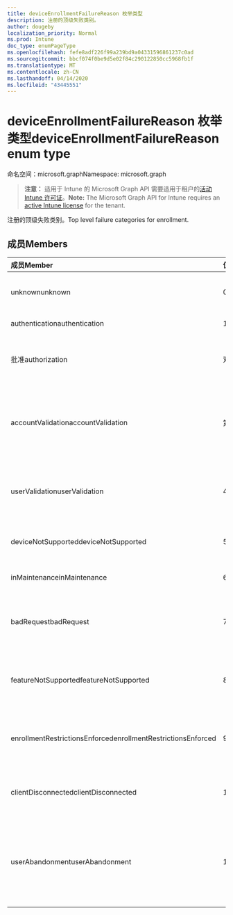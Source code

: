 ```yaml
---
title: deviceEnrollmentFailureReason 枚举类型
description: 注册的顶级失败类别。
author: dougeby
localization_priority: Normal
ms.prod: Intune
doc_type: enumPageType
ms.openlocfilehash: fefe8adf226f99a239bd9a04331596861237c0ad
ms.sourcegitcommit: bbcf074f0be9d5e02f84c290122850cc5968fb1f
ms.translationtype: MT
ms.contentlocale: zh-CN
ms.lasthandoff: 04/14/2020
ms.locfileid: "43445551"
---
```

# <a name="deviceenrollmentfailurereason-enum-type"></a><span data-ttu-id="c526e-103">deviceEnrollmentFailureReason 枚举类型</span><span class="sxs-lookup"><span data-stu-id="c526e-103">deviceEnrollmentFailureReason enum type</span></span>

<span data-ttu-id="c526e-104">命名空间：microsoft.graph</span><span class="sxs-lookup"><span data-stu-id="c526e-104">Namespace: microsoft.graph</span></span>

> <span data-ttu-id="c526e-105">**注意：** 适用于 Intune 的 Microsoft Graph API 需要适用于租户的[活动 Intune 许可证](https://go.microsoft.com/fwlink/?linkid=839381)。</span><span class="sxs-lookup"><span data-stu-id="c526e-105">**Note:** The Microsoft Graph API for Intune requires an [active Intune license](https://go.microsoft.com/fwlink/?linkid=839381) for the tenant.</span></span>

<span data-ttu-id="c526e-106">注册的顶级失败类别。</span><span class="sxs-lookup"><span data-stu-id="c526e-106">Top level failure categories for enrollment.</span></span>

## <a name="members"></a><span data-ttu-id="c526e-107">成员</span><span class="sxs-lookup"><span data-stu-id="c526e-107">Members</span></span>
|<span data-ttu-id="c526e-108">成员</span><span class="sxs-lookup"><span data-stu-id="c526e-108">Member</span></span>|<span data-ttu-id="c526e-109">值</span><span class="sxs-lookup"><span data-stu-id="c526e-109">Value</span></span>|<span data-ttu-id="c526e-110">说明</span><span class="sxs-lookup"><span data-stu-id="c526e-110">Description</span></span>|
|:---|:---|:---|
|<span data-ttu-id="c526e-111">unknown</span><span class="sxs-lookup"><span data-stu-id="c526e-111">unknown</span></span>|<span data-ttu-id="c526e-112">0</span><span class="sxs-lookup"><span data-stu-id="c526e-112">0</span></span>|<span data-ttu-id="c526e-113">默认值，失败原因未知。</span><span class="sxs-lookup"><span data-stu-id="c526e-113">Default value, failure reason is unknown.</span></span>|
|<span data-ttu-id="c526e-114">authentication</span><span class="sxs-lookup"><span data-stu-id="c526e-114">authentication</span></span>|<span data-ttu-id="c526e-115">1</span><span class="sxs-lookup"><span data-stu-id="c526e-115">1</span></span>|<span data-ttu-id="c526e-116">身份验证失败</span><span class="sxs-lookup"><span data-stu-id="c526e-116">Authentication failed</span></span>|
|<span data-ttu-id="c526e-117">批准</span><span class="sxs-lookup"><span data-stu-id="c526e-117">authorization</span></span>|<span data-ttu-id="c526e-118">双面</span><span class="sxs-lookup"><span data-stu-id="c526e-118">2</span></span>|<span data-ttu-id="c526e-119">呼叫已通过身份验证，但未获授权进行注册。</span><span class="sxs-lookup"><span data-stu-id="c526e-119">Call was authenticated, but not authorized to enroll.</span></span>|
|<span data-ttu-id="c526e-120">accountValidation</span><span class="sxs-lookup"><span data-stu-id="c526e-120">accountValidation</span></span>|<span data-ttu-id="c526e-121">第三章</span><span class="sxs-lookup"><span data-stu-id="c526e-121">3</span></span>|<span data-ttu-id="c526e-122">无法验证注册帐户。</span><span class="sxs-lookup"><span data-stu-id="c526e-122">Failed to validate the account for enrollment.</span></span> <span data-ttu-id="c526e-123">（帐户被阻止，未启用注册）</span><span class="sxs-lookup"><span data-stu-id="c526e-123">(Account blocked, enrollment not enabled)</span></span>|
|<span data-ttu-id="c526e-124">userValidation</span><span class="sxs-lookup"><span data-stu-id="c526e-124">userValidation</span></span>|<span data-ttu-id="c526e-125">4 </span><span class="sxs-lookup"><span data-stu-id="c526e-125">4</span></span>|<span data-ttu-id="c526e-126">无法验证用户。</span><span class="sxs-lookup"><span data-stu-id="c526e-126">User could not be validated.</span></span> <span data-ttu-id="c526e-127">（用户不存在，缺少许可证）</span><span class="sxs-lookup"><span data-stu-id="c526e-127">(User does not exist, missing license)</span></span>|
|<span data-ttu-id="c526e-128">deviceNotSupported</span><span class="sxs-lookup"><span data-stu-id="c526e-128">deviceNotSupported</span></span>|<span data-ttu-id="c526e-129">5 </span><span class="sxs-lookup"><span data-stu-id="c526e-129">5</span></span>|<span data-ttu-id="c526e-130">移动设备管理不支持设备。</span><span class="sxs-lookup"><span data-stu-id="c526e-130">Device is not supported for mobile device management.</span></span>|
|<span data-ttu-id="c526e-131">inMaintenance</span><span class="sxs-lookup"><span data-stu-id="c526e-131">inMaintenance</span></span>|<span data-ttu-id="c526e-132">6 </span><span class="sxs-lookup"><span data-stu-id="c526e-132">6</span></span>|<span data-ttu-id="c526e-133">帐户处于维护中。</span><span class="sxs-lookup"><span data-stu-id="c526e-133">Account is in maintenance.</span></span>|
|<span data-ttu-id="c526e-134">badRequest</span><span class="sxs-lookup"><span data-stu-id="c526e-134">badRequest</span></span>|<span data-ttu-id="c526e-135">7 </span><span class="sxs-lookup"><span data-stu-id="c526e-135">7</span></span>|<span data-ttu-id="c526e-136">客户端发送了服务无法理解/支持的请求。</span><span class="sxs-lookup"><span data-stu-id="c526e-136">Client sent a request that is not understood/supported by the service.</span></span>|
|<span data-ttu-id="c526e-137">featureNotSupported</span><span class="sxs-lookup"><span data-stu-id="c526e-137">featureNotSupported</span></span>|<span data-ttu-id="c526e-138">8 </span><span class="sxs-lookup"><span data-stu-id="c526e-138">8</span></span>|<span data-ttu-id="c526e-139">此帐户不支持此注册使用的功能。</span><span class="sxs-lookup"><span data-stu-id="c526e-139">Feature(s) used by this enrollment are not supported for this account.</span></span>|
|<span data-ttu-id="c526e-140">enrollmentRestrictionsEnforced</span><span class="sxs-lookup"><span data-stu-id="c526e-140">enrollmentRestrictionsEnforced</span></span>|<span data-ttu-id="c526e-141">9 </span><span class="sxs-lookup"><span data-stu-id="c526e-141">9</span></span>|<span data-ttu-id="c526e-142">由管理员配置的注册限制阻止了此注册。</span><span class="sxs-lookup"><span data-stu-id="c526e-142">Enrollment restrictions configured by admin blocked this enrollment.</span></span>|
|<span data-ttu-id="c526e-143">clientDisconnected</span><span class="sxs-lookup"><span data-stu-id="c526e-143">clientDisconnected</span></span>|<span data-ttu-id="c526e-144">10 </span><span class="sxs-lookup"><span data-stu-id="c526e-144">10</span></span>|<span data-ttu-id="c526e-145">客户端超时或注册被 enduser 中止。</span><span class="sxs-lookup"><span data-stu-id="c526e-145">Client timed out or enrollment was aborted by enduser.</span></span>|
|<span data-ttu-id="c526e-146">userAbandonment</span><span class="sxs-lookup"><span data-stu-id="c526e-146">userAbandonment</span></span>|<span data-ttu-id="c526e-147">11x17</span><span class="sxs-lookup"><span data-stu-id="c526e-147">11</span></span>|<span data-ttu-id="c526e-148">注册已被 enduser 放弃。</span><span class="sxs-lookup"><span data-stu-id="c526e-148">Enrollment was abandoned by enduser.</span></span> <span data-ttu-id="c526e-149">（Enduser 已开始加入，但无法及时完成它）</span><span class="sxs-lookup"><span data-stu-id="c526e-149">(Enduser started onboarding but failed to complete it in timely manner)</span></span>|


<!-- {
  "type": "#page.annotation",
  "suppressions": [
     "Warning: Enum deviceEnrollmentFailureReason has some values specified and others unspecified."
  ],
}
-->





